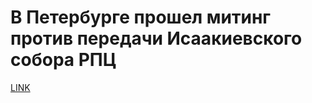 # В Петербурге прошел митинг против передачи Исаакиевского собора РПЦ



[LINK](https://varlamov.ru/2208340.html)